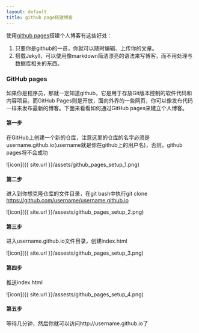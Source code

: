 ```yaml
---
layout: default
title: github page搭建博客
---
```

  
使用[github pages](http://pages.github.com/)搭建个人博客有这些好处：

1. 只要你是github的一员，你就可以随时编辑、上传你的文章。
2. 搭载Jekyll，可以使用像markdown简洁漂亮的语法来写博客，而不用处理与数据库相关的东西。

### GitHub pages ###

如果你是程序员，那就一定知道github，它是用于存放Git版本控制的软件代码和内容项目。而GitHub Pages则是开放，面向外界的一些网页，你可以像发布代码一样来发布最新的博客。下面来看看如何通过GitHub pages来建立个人博客。

#### 第一步 ####

在GitHub上创建一个新的仓库，注意这里的仓库的名字必须是username.github.io(username就是你在github上的用户名)，否则，github pages将不会成功

![icon]({{ site.url }}/assets/github_pages_setup_1.png)


#### 第二步 ####

进入到你想克隆仓库的文件目录，在git bash中执行git clone https://github.com/username/username.github.io

![icon]({{ site.url }}/assests/github_pages_setup_2.png)

#### 第三步 ####

进入username.github.io文件目录，创建index.html

![icon]({{ site.url }}/assests/github_pages_setup_3.png)

#### 第四步 ####

推送index.html

![icon]({{ site.url }}/assests/github_pages_setup_4.png)

#### 第五步 ####

等待几分钟，然后你就可以访问http://username.github.io了